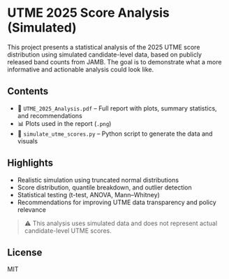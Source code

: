 # UTME 2025 Score Analysis (Simulated)

This project presents a statistical analysis of the 2025 UTME score distribution using simulated candidate-level data, based on publicly released band counts from JAMB. The goal is to demonstrate what a more informative and actionable analysis could look like.

## Contents
- 📄 `UTME_2025_Analysis.pdf` – Full report with plots, summary statistics, and recommendations
- 📊 Plots used in the report (`.png`)
- 🧪 `simulate_utme_scores.py` – Python script to generate the data and visuals

## Highlights
- Realistic simulation using truncated normal distributions
- Score distribution, quantile breakdown, and outlier detection
- Statistical testing (t-test, ANOVA, Mann–Whitney)
- Recommendations for improving UTME data transparency and policy relevance

> ⚠️ This analysis uses simulated data and does not represent actual candidate-level UTME scores.

## License
MIT
